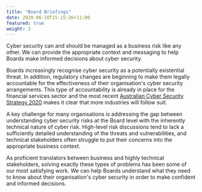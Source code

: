 ```yaml
---
title: "Board Briefings"
date: 2020-06-10T15:15:26+11:00
featured: true
weight: 3
---
```


Cyber security can and should be managed as a business risk like any other. We can provide the appropriate context and messaging to help Boards make informed decisions about cyber security.

Boards increasingly recognise cyber security as a potentially existential threat. In addition, regulatory changes are beginning to make them legally accountable for the effectiveness of their organisation's cyber security arrangements. This type of accountability is already in place for the financial services sector and the most recent [Australian Cyber Security Strategy 2020](https://www.homeaffairs.gov.au/about-us/our-portfolios/cyber-security/strategy) makes it clear that more industries will follow suit.

A key challenge for many organisations is addressing the gap between understanding cyber security risks at the Board level with the inherently technical nature of cyber risk. High-level risk discussions tend to lack a sufficiently detailed understanding of the threats and vulnerabilities, and technical stakeholders often struggle to put their concerns into the appropriate business context.

As proficient translators between business and highly technical stakeholders, solving exactly these types of problems has been some of our most satisfying work. We can help Boards understand what they need to know about their organisation's cyber security in order to make confident and informed decisions.